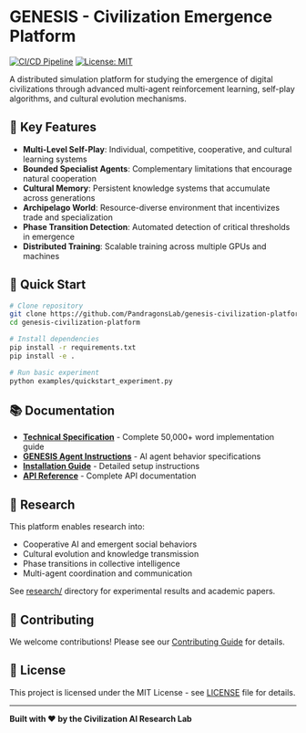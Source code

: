 # GENESIS - Civilization Emergence Platform

[![CI/CD Pipeline](https://github.com/PandragonsLab/genesis-civilization-platform/workflows/CI/badge.svg)](https://github.com/PandragonsLab/genesis-civilization-platform/actions)
[![License: MIT](https://img.shields.io/badge/License-MIT-yellow.svg)](https://opensource.org/licenses/MIT)

A distributed simulation platform for studying the emergence of digital civilizations through advanced multi-agent reinforcement learning, self-play algorithms, and cultural evolution mechanisms.

## 🌟 Key Features

- **Multi-Level Self-Play**: Individual, competitive, cooperative, and cultural learning systems
- **Bounded Specialist Agents**: Complementary limitations that encourage natural cooperation
- **Cultural Memory**: Persistent knowledge systems that accumulate across generations
- **Archipelago World**: Resource-diverse environment that incentivizes trade and specialization
- **Phase Transition Detection**: Automated detection of critical thresholds in emergence
- **Distributed Training**: Scalable training across multiple GPUs and machines

## 🚀 Quick Start

```bash
# Clone repository
git clone https://github.com/PandragonsLab/genesis-civilization-platform.git
cd genesis-civilization-platform

# Install dependencies
pip install -r requirements.txt
pip install -e .

# Run basic experiment
python examples/quickstart_experiment.py
```

## 📚 Documentation

- **[Technical Specification](docs/technical_specification.md)** - Complete 50,000+ word implementation guide
- **[GENESIS Agent Instructions](docs/genesis_agent_instructions.md)** - AI agent behavior specifications
- **[Installation Guide](docs/installation.md)** - Detailed setup instructions
- **[API Reference](docs/api_reference/)** - Complete API documentation

## 🔬 Research

This platform enables research into:
- Cooperative AI and emergent social behaviors
- Cultural evolution and knowledge transmission
- Phase transitions in collective intelligence
- Multi-agent coordination and communication

See [research/](research/) directory for experimental results and academic papers.

## 🤝 Contributing

We welcome contributions! Please see our [Contributing Guide](CONTRIBUTING.md) for details.

## 📄 License

This project is licensed under the MIT License - see [LICENSE](LICENSE) file for details.

---

**Built with ❤️ by the Civilization AI Research Lab**
